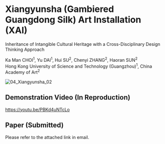 # Xiangyunsha (Gambiered Guangdong Silk) Art Installation (XAI)
Inheritance of Intangible Cultural Heritage with a Cross-Disciplinary Design Thinking Approach

Ka Man CHOI<sup>1</sup>, Yu DAI<sup>1</sup>, Hui SU<sup>2</sup>, Chenyi ZHANG<sup>2</sup>, Haoran SUN<sup>2</sup><br>
Hong Kong University of Science and Technology (Guangzhou)<sup>1</sup>, China Academy of Art<sup>2</sup>

![04_Xiangyunsha_02](https://github.com/janetckm/XAI/assets/16043579/1c86edcf-b987-42d8-a17a-e21d3ffb1c20)


## Demonstration Video (In Reproduction)
https://youtu.be/PBKd4uNTcLo

## Paper (Submitted)
Please refer to the attached link in email.
